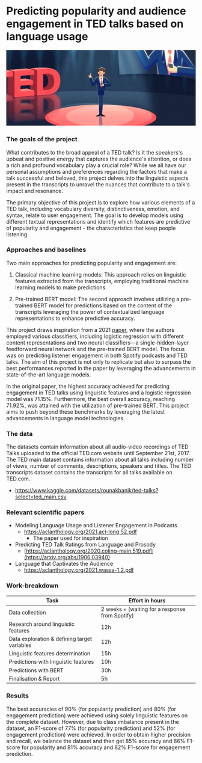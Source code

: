 # Predicting popularity and audience engagement in TED talks based on language usage
![alt text](https://github.com/ivapezo/podcast-engagement/blob/main/workfile-1.png)

### The goals of the project
What contributes to the broad appeal of a TED talk? Is it the speakers's upbeat and positive energy that captures the audience's attention, or does a rich and profound vocabulary play a crucial role? While we all have our personal assumptions and preferences regarding the factors that make a talk successful and beloved, this project delves into the linguistic aspects present in the transcripts to unravel the nuances that contribute to a talk's impact and resonance.

The primary objective of this project is to explore how various elements of a TED talk, including vocabulary diversity, distinctiveness, emotion, and syntax, relate to user engagement. The goal is to develop models using different textual representations and identify which features are predictive of popularity and engagement - the characteristics that keep people listening.

### Approaches and baselines
Two main approaches for predicting popularity and engagement are:

1. Classical machine learning models: This approach relies on linguistic features extracted from the transcripts, employing traditional machine learning models to make predictions.

2. Pre-trained BERT model: The second approach involves utilizing a pre-trained BERT model for predictions based on the content of the transcripts leveraging the power of contextualized language representations to enhance predictive accuracy.


This project draws inspiration from a 2021 [paper](https://aclanthology.org/2021.acl-long.52.pdf), where the authors employed various classifiers, including logistic regression with different content representations and two neural classifiers—a single-hidden-layer feedforward neural network and the pre-trained BERT model. The focus was on predicting listener engagement in both Spotify podcasts and TED talks. The aim of this project is not only to replicate but also to surpass the best performances reported in the paper by leveraging the advancements in state-of-the-art language models.

In the original paper, the highest accuracy achieved for predicting engagement in TED talks using linguistic features and a logistic regression model was 71.15%. Furthermore, the best overall accuracy, reaching 71.92%, was attained with the utilization of pre-trained BERT. This project aims to push beyond these benchmarks by leveraging the latest advancements in language model technologies.

### The data 

The datasets contain information about all audio-video recordings of TED Talks uploaded to the official TED.com website until September 21st, 2017. The TED main dataset contains information about all talks including number of views, number of comments, descriptions, speakers and titles. The TED transcripts dataset contains the transcripts for all talks available on TED.com.

- https://www.kaggle.com/datasets/rounakbanik/ted-talks?select=ted_main.csv

### Relevant scientific papers
* Modeling Language Usage and Listener Engagement in Podcasts
  * https://aclanthology.org/2021.acl-long.52.pdf
    * The paper used for inspiration 
* Predicting TED Talk Ratings from Language and Prosody
  * [https://aclanthology.org/2020.coling-main.519.pdf](https://arxiv.org/abs/1906.03940)
* Language that Captivates the Audience
  * https://aclanthology.org/2021.wassa-1.2.pdf


### Work-breakdown 

Task  | Effort in hours
------------- | -------------
Data collection | 2 weeks + (waiting for a response from Spotify)
Research around linguistic features | 12h
Data exploration & defining target variables | 12h
Linguistic features determination | 15h
Predictions with linguistic features | 10h
Predictions with BERT | 30h
Finalisation & Report | 5h

### Results

The best accuracies of 90% (for popularity prediction) and 80% (for engagement prediction) were achieved using solely linguistic features on the complete dataset. However, due to class imbalance present in the dataset, an F1-score of 77% (for popularity prediction) and 52% (for engagement prediction) were achieved. In order to obtain higher precision and recall, we balance the dataset and then get 85% accuracy and 86% F1-score for popularity and 81% accuracy and 82% F1-score for engagement prediction.
